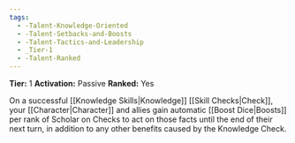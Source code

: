 ```yaml
---
tags:
  - -Talent-Knowledge-Oriented
  - -Talent-Setbacks-and-Boosts
  - -Talent-Tactics-and-Leadership
  - _Tier-1
  - -Talent-Ranked
---
```

**Tier:** 1
**Activation:** Passive
**Ranked:** Yes

On a successful [[Knowledge Skills|Knowledge]] [[Skill Checks|Check]], your [[Character|Character]] and allies gain automatic [[Boost Dice|Boosts]] per rank of Scholar on Checks to act on those facts until the end of their next turn, in addition to any other benefits caused by the Knowledge Check.